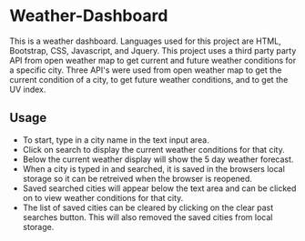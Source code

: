 # Weather-Dashboard


This is a weather dashboard. Languages used for this project are HTML, Bootstrap, CSS, Javascript, and Jquery. This project uses a third party party API from open weather map to get current and future weather conditions for a specific city. Three API's were used from open weather map to get the current condition of a city, to get future weather conditions, and to get the UV index. 

## Usage

- To start, type in a city name in the text input area.
- Click on search to display the current weather conditions for that city.
- Below the current weather display will show the 5 day weather forecast.
- When a city is typed in and searched, it is saved in the browsers local storage so it can be retreived when the browser is reopened.
- Saved searched cities will appear below the text area and can be clicked on to view weather conditions for that city.
- The list of saved cities can be cleared by clicking on the clear past searches button. This will also removed the saved cities from local storage.